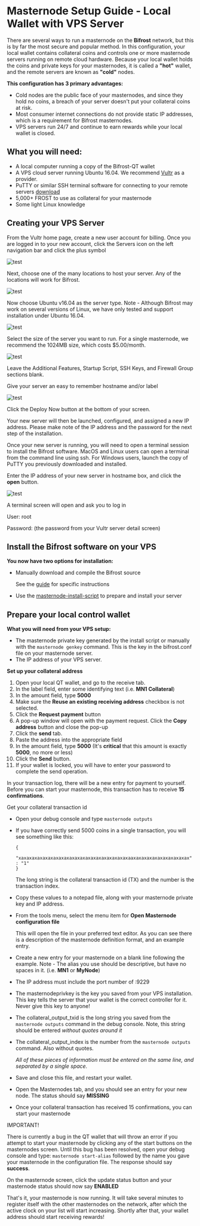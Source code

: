 # Masternode Setup Guide - Local Wallet with VPS Server

There are several ways to run a masternode on the **Bifrost** network, but this is by far the most 
secure and popular method.  In this configuration, your local wallet contains collateral coins and controls
one or more masternode servers running on remote cloud hardware.  Because your local wallet holds the coins
and private keys for your masternodes, it is called a **"hot"** wallet, and the remote servers are known as
**"cold"** nodes.

**This configuration has 3 primary advantages:**
- Cold nodes are the public face of your masternodes, and since they hold no coins, a breach of your server doesn't put your collateral coins at risk.
- Most consumer internet connections do not provide static IP addresses, which is a requirement for Bifrost masternodes.
- VPS servers run 24/7 and continue to earn rewards while your local wallet is closed.


## What you will need:
- A local computer running a copy of the Bifrost-QT wallet
- A VPS cloud server running Ubuntu 16.04.  We recommend [Vultr](https://www.vultr.com/) as a provider.
- PuTTY or similar SSH terminal software for connecting to your remote servers [download](https://www.chiark.greenend.org.uk/~sgtatham/putty/latest.html)
- 5,000+ FROST to use as collateral for your masternode
- Some light Linux knowledge

## Creating your VPS Server
From the Vultr home page, create a new user account for billing.
Once you are logged in to your new account, click the Servers icon on the left navigation bar and click the plus symbol

![test](image_1.png)

Next, choose one of the many locations to host your server.  Any of the locations will work for Bifrost.

![test](image_2.png)

Now choose Ubuntu v16.04 as the server type.  Note - Although Bifrost may work on several versions of Linux, we have only tested and support installation under Ubuntu 16.04.

![test](image_3.png)

Select the size of the server you want to run.  For a single masternode, we recommend the 1024MB size, which costs $5.00/month.

![test](image_4.png)

Leave the Additional Features, Startup Script, SSH Keys, and Firewall Group sections blank.

Give your server an easy to remember hostname and/or label

![test](image_5.png)

Click the Deploy Now button at the bottom of your screen.

Your new server will then be launched, configured, and assigned a new IP address.  Please make note of the IP address and the password for the next step of the installation.


Once your new server is running, you will need to open a terminal session to install the Bifrost software.  MacOS and Linux users can open a terminal from the command line using ssh.  For Windows users, launch the copy of PuTTY you previously downloaded and installed.

Enter the IP address of your new server in hostname box, and click the **open** button.

![test](image_6.png)

A terminal screen will open and ask you to log in

User: root

Password: (the password from your Vultr server detail screen)

## Install the Bifrost software on your VPS

**You now have two options for installation:**
- Manually download and compile the Bifrost source

  See the [guide](https://github.com/bifrost-actual/bifrost-resources/blob/master/linux-masternode-setup.md) for specific instructions
- Use the [masternode-install-script](https://github.com/bifrost-actual/bifrost-resources/blob/master/README.md) to prepare and install your server

## Prepare your local control wallet

**What you will need from your VPS setup:**
- The masternode private key generated by the install script or manually with the `masternode genkey` command.  This is the key in the bifrost.conf file on your masternode server.
- The IP address of your VPS server.

**Set up your collateral address**

1. Open your local QT wallet, and go to the receive tab.
2. In the label field, enter some identifying text (i.e. **MN1 Collateral**)
3. In the amount field, type **5000**
4. Make sure the **Reuse an existing receiving address** checkbox is not selected.
5. Click the **Request payment** button
6. A pop-up window will open with the payment request.  Click the **Copy address** button and close the pop-up
7. Click the **send** tab.
8. Paste the address into the appropriate field
9. In the amount field, type **5000** (It's **critical** that this amount is exactly **5000**, no more or less)
10. Click the **Send** button.
11. If your wallet is locked, you will have to enter your password to complete the send operation.

In your transaction log, there will be a new entry for payment to yourself.  Before you can start your masternode, this transaction has to receive **15 confirmations**.

Get your collateral transaction id
- Open your debug console and type `masternode outputs`
- If you have correctly send 5000 coins in a single transaction, you will see something like this:

  ```
  {
     "xaxaxaxaxaxaxaxaxaxaxaxaxaxaxaxaxaxaxaxaxaaxaxaxaxaxaxaxaxaxaxax" : "1"
  }
  ```
  The long string is the collateral transaction id (TX) and the number is the transaction index.
- Copy these values to a notepad file, along with your masternode private key and IP address.
- From the tools menu, select the menu item for **Open Masternode configuration file**

  This will open the file in your preferred text editor.  As you can see there is a description of the masternode definition format, and an example entry.
- Create a new entry for your masternode on a blank line following the example.  Note - The alias you use should be descriptive, but have no spaces in it. (i.e. **MN1** or **MyNode**)
- The IP address must include the port number of :9229
- The masternodeprivkey is the key you saved from your VPS installation.  This key tells the server that your wallet is the correct controller for it.  Never give this key to anyone!
- The collateral_output_txid is the long string you saved from the `masternode outputs` command in the debug console.  Note, this string should be entered *without quotes around it*
- The collateral_output_index is the number from the `masternode outputs` command.  Also without quotes.

  *All of these pieces of information must be entered on the same line, and separated by a single space.*
- Save and close this file, and restart your wallet.
- Open the Masternodes tab, and you should see an entry for your new node.  The status should say **MISSING**
- Once your collateral transaction has received 15 confirmations, you can start your masternode

IMPORTANT!

There is currently a bug in the QT wallet that will throw an error if you attempt to start your masternode by clicking any of the start buttons on the masternodes screen.  Until this bug has been resolved, open your debug console and type: `masternode start-alias` followed by the name you gave your masternode in the configuration file.  The response should say **success**.

On the masternode screen, click the update status button and your masternode status should now say **ENABLED**

That's it, your masternode is now running.  It will take several minutes to register itself with the other masternodes on the network, after which the active clock on your list will start increasing.  Shortly after that, your wallet address should start receiving rewards!



